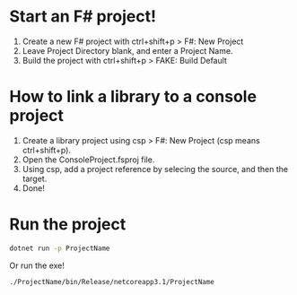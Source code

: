 
# Start an F# project!
1. Create a new F# project with ctrl+shift+p > F#: New Project
2. Leave Project Directory blank, and enter a Project Name.
3. Build the project with ctrl+shift+p > FAKE: Build Default
  
# How to link a library to a console project
1. Create a library project using csp > F#: New Project (csp means ctrl+shift+p).
2. Open the ConsoleProject.fsproj file.
3. Using csp, add a project reference by selecing the source, and then the target.
4. Done!

# Run the project 

```bash
dotnet run -p ProjectName
```
Or run the exe!
```bash
./ProjectName/bin/Release/netcoreapp3.1/ProjectName
```
